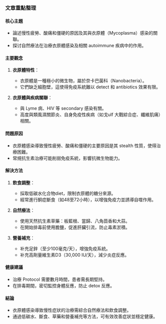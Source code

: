 ### 文章重點整理

#### 核心主題
- 論述慢性疲勞、酸痛和僵硬的原因及其與衣原體（Mycoplasma）感染的關聯。
- 探讨自然療法在治療衣原體感染及相關 autoimmune 疾病中的作用。

#### 主要觀念
1. **衣原體特性**：
   - 衣原體是一種極小的微生物，屬於奈卡巴菌科（Nanobacteria）。
   - 它們缺乏細胞壁，這使得免疫系統難以 detect 和 antibiotics 效果有限。

2. **衣原體與疾病關聯**：
   - 與 Lyme 病、HIV 等 secondary 感染有關。
   - 高度與類風濕關節炎、自身免疫性疾病（如戈ulf 大戰綜合症、纖維肌痛）相關。

#### 問題原因
- 衣原體感染導致慢性疲勞、酸痛和僵硬的主要原因是其 stealth 性質，使得治療困難。
- 常規抗生素治療可能削弱免疫系統，影響抗微生物能力。

#### 解決方法
1. **飲食調整**：
   - 採取低碳水化合物diet，限制衣原體的糖分來源。
   - 經常進行酮症斷食（如48至72小時），以增強免疫力並誘導自噬作用。

2. **自然療法**：
   - 使用天然抗生素草藥：板藍根、當歸、八角茴香和大蒜。
   - 在開始排毒前使用膽鹽，促進肝臟引流，防止毒素淤積。

3. **營養補充**：
   - 补充足鋅（至少100毫克/天），增強免疫系統。
   - 补充高劑量維生素D3（30,000 IU/天），減少炎症反應。

#### 健康建議
- 治療 Protocol 需要數月時間，患者需長期堅持。
- 在排毒期間，密切監控身體反應，防止 detox 反應。

#### 結論
- 衣原體感染導致慢性症狀的治療需綜合自然療法和飲食調整。
- 通過低碳水、斷食、草藥和營養補充等方法，可有效改善症狀並穩定健康。